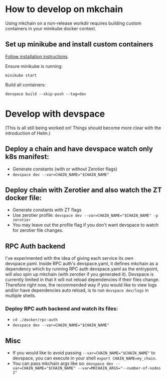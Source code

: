 # How to develop on mkchain

Using mkchain on a non-release workdir requires building custom containers in your minikube docker context.

## Set up minikube and install custom containers

[Follow installation instructions](https://devspace.sh/cli/docs/introduction).

Ensure minikube is running:

``` shell
minikube start
```

Build all containers:

``` shell
devspace build --skip-push --tag=dev
```

# Develop with devspace
(This is all still being worked on! Things should become more clear with the introduction of Helm.)

## Deploy a chain and have devspace watch only k8s manifest:
- Generate constants (with or without Zerotier flags)
- `devspace dev --var=CHAIN_NAME="$CHAIN_NAME"`

## Deploy chain with Zerotier and also watch the ZT docker file:
- Generate constants with ZT flags
- Use zerotier profile: `devspace dev --var=CHAIN_NAME="$CHAIN_NAME" -p zerotier`
- You may leave out the profile flag if you don't want devspace to watch for zerotier file changes.

## RPC Auth backend
I've experimented with the idea of giving each service its own devspace.yaml. Inside RPC auth's devspace.yaml, it defines mkchain as a dependency which by running RPC auth devspace.yaml as the entrypoint, will also spin up mkchain (with zerotier if you generated it). Devspace is currently limited in that it will not reload dependencies if their files change. Therefore right now, the recommended way if you would like to view logs and/or have dependencies auto reload, is to run `devspace dev/logs` in multiple shells.

### Deploy RPC auth backend and watch its files:
- `cd ./docker/rpc-auth`
- `devspace dev --var=CHAIN_NAME="$CHAIN_NAME"`

## Misc
- If you would like to avoid passing `--var=CHAIN_NAME="$CHAIN_NAME"` to devspace, you can execute in your shell `export CHAIN_NAME=my_chain`.
- You can pass mkchain args like so: `devspace dev --var=CHAIN_NAME="$CHAIN_NAME" --var=MKCHAIN_ARGS="--number-of-nodes 2"`

